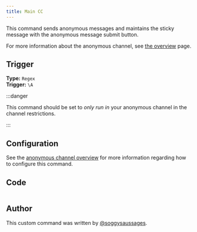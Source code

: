 ```yaml
---
title: Main CC
---
```


This command sends anonymous messages and maintains the sticky message with the anonymous message submit button.

For more information about the anonymous channel, see [the overview](overview) page.

## Trigger

**Type:** `Regex`<br />
**Trigger:** `\A`

:::danger

This command should be set to _only run in_ your anonymous channel in the channel restrictions.

:::

## Configuration

See the [anonymous channel overview](overview/#configuration) for more information regarding how to configure this command.

## Code

```gotmpl file=../../../../src/fun/anon_channel/anon_channel.go.tmpl

```

## Author

This custom command was written by [@soggysaussages](https://github.com/SoggySaussages).
